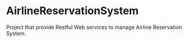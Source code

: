 # AirlineReservationSystem
Project that provide Restful Web services to manage Airline Reservation System. 
